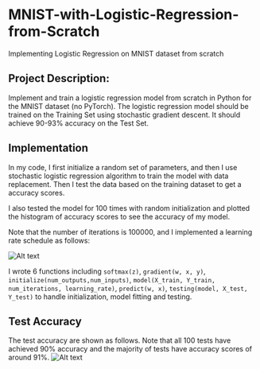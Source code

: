 # MNIST-with-Logistic-Regression-from-Scratch
Implementing Logistic Regression on MNIST dataset from scratch

## Project Description:

Implement and train a logistic regression model from scratch in Python for the MNIST dataset (no PyTorch). The logistic regression model should be trained on the Training Set using stochastic gradient descent. It should achieve 90-93% accuracy on the Test Set.

## Implementation

In my code, I first initialize a random set of parameters, and then I use stochastic logistic regression algorithm to train the model with data replacement. Then I test the data based on the training dataset to get a accuracy scores.

I also tested the model for 100 times with random initialization and plotted the histogram of accuracy scores to see the accuracy of my model.

Note that the number of iterations is 100000, and I implemented a learning rate schedule as follows:

![Alt text](assets/Figure_2.png/?raw=true "Learning Rate Schedule")

I wrote 6 functions including `softmax(z)`, `gradient(w, x, y)`, `initialize(num_outputs,num_inputs)`, `model(X_train, Y_train, num_iterations, learning_rate)`, `predict(w, x)`, `testing(model, X_test, Y_test)` to handle initialization, model fitting and testing.

## Test Accuracy 

The test accuracy are shown as follows. Note that all 100 tests have achieved 90% accuracy and the majority of tests have accuracy scores of around 91%.
![Alt text](assets/Figure_1.png/?raw=true "Accuracy Scores in 100 Test")

